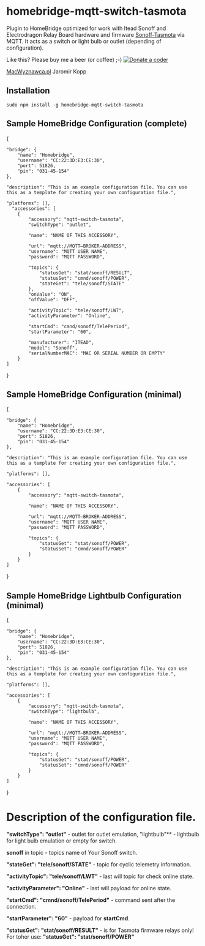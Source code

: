 # homebridge-mqtt-switch-tasmota

Plugin to HomeBridge optimized for work with Itead Sonoff and Electrodragon Relay Board hardware and firmware [Sonoff-Tasmota](https://github.com/arendst/Sonoff-Tasmota) via MQTT. It acts as a switch or light bulb or outlet (depending of configuration).

Like this? Please buy me a beer (or coffee)  ;-) <a href="https://www.paypal.com/cgi-bin/webscr?cmd=_s-xclick&amp;hosted_button_id=CK56Q7SFHEHSW"><img src="http://macwyznawca.pl/donate-paypal2.png" alt="Donate a coder" data-canonical-src="http://macwyznawca.pl/donate-paypal.svg" style="max-width:100%;"></a>

[MacWyznawca.pl](http://macwyznawca.pl) Jaromir Kopp

Installation
--------------------
    sudo npm install -g homebridge-mqtt-switch-tasmota

Sample HomeBridge Configuration (complete)
--------------------
 {

    "bridge": {
        "name": "Homebridge",
        "username": "CC:22:3D:E3:CE:30",
        "port": 51826,
        "pin": "031-45-154"
    },
    
    "description": "This is an example configuration file. You can use this as a template for creating your own configuration file.",
	
    "platforms": [],
	  "accessories": [
	    {
			"accessory": "mqtt-switch-tasmota",
			"switchType": "outlet",
		
			"name": "NAME OF THIS ACCESSORY",
		
			"url": "mqtt://MQTT–BROKER-ADDRESS",
			"username": "MQTT USER NAME",
			"password": "MQTT PASSWORD",
		
			"topics": {
				"statusGet": "stat/sonoff/RESULT",
				"statusSet": "cmnd/sonoff/POWER",
				"stateGet": "tele/sonoff/STATE"
			},
			"onValue": "ON",
			"offValue": "OFF",
		
			"activityTopic": "tele/sonoff/LWT",
	        "activityParameter": "Online",
        
			"startCmd": "cmnd/sonoff/TelePeriod",
			"startParameter": "60",
			
			"manufacturer": "ITEAD",
			"model": "Sonoff",
			"serialNumberMAC": "MAC OR SERIAL NUMBER OR EMPTY"
		}
	]
}

Sample HomeBridge Configuration (minimal)
--------------------
{
	
    "bridge": {
        "name": "Homebridge",
        "username": "CC:22:3D:E3:CE:30",
        "port": 51826,
        "pin": "031-45-154"
    },
    
    "description": "This is an example configuration file. You can use this as a template for creating your own configuration file.",
	
    "platforms": [],
	
	"accessories": [
	    {
			"accessory": "mqtt-switch-tasmota",
		
			"name": "NAME OF THIS ACCESSORY",
		
			"url": "mqtt://MQTT–BROKER-ADDRESS",
			"username": "MQTT USER NAME",
			"password": "MQTT PASSWORD",
		
			"topics": {
				"statusGet": "stat/sonoff/POWER",
				"statusSet": "cmnd/sonoff/POWER"
			}
		}
	]
}


Sample HomeBridge Lightbulb Configuration (minimal)
--------------------
{
	
    "bridge": {
        "name": "Homebridge",
        "username": "CC:22:3D:E3:CE:30",
        "port": 51826,
        "pin": "031-45-154"
    },
    
    "description": "This is an example configuration file. You can use this as a template for creating your own configuration file.",
	
    "platforms": [],
	
	"accessories": [
	    {
			"accessory": "mqtt-switch-tasmota",
		    "switchType": "lightbulb",
			
			"name": "NAME OF THIS ACCESSORY",
		
			"url": "mqtt://MQTT–BROKER-ADDRESS",
			"username": "MQTT USER NAME",
			"password": "MQTT PASSWORD",
		
			"topics": {
				"statusGet": "stat/sonoff/POWER",
				"statusSet": "cmnd/sonoff/POWER"
			}
		}
	]
}

# Description of the configuration file.

**"switchType": "outlet"** - outlet for outlet emulation, "lightbulb"** - lightbulb for light bulb emulation or empty for switch.

**sonoff** in topic - topics name of Your Sonoff switch.

**"stateGet": "tele/sonoff/STATE"** - topic for cyclic telemetry information.

**"activityTopic": "tele/sonoff/LWT"** - last will topic for check online state.

**"activityParameter": "Online"** - last will payload for online state.

**"startCmd": "cmnd/sonoff/TelePeriod"** -  command sent after the connection.

**"startParameter": "60"** - payload for **startCmd**.

**"statusGet": "stat/sonoff/RESULT"** - is for Tasmota firmware relays only! For toher use: **"statusGet": "stat/sonoff/POWER"**

